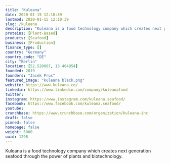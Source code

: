 ```yaml
---
title: "Kuleana"
date: 2020-01-15 12:10:39
lastmod: 2020-01-15 12:10:39
slug: /kuleana
description: "Kuleana is a food technology company which creates next generation seafood through the power of plants and biotechnology."
proteins: [Plant-Based]
products: [Seafood]
business: [Production]
finance_type: []
country: "Germany"
country_code: "DE"
city: "Berlin"
location: [52.520007, 13.404954]
founded: 2019
founders: "Jacek Prus"
featured_image: "kuleana black.png"
website: https://www.kuleana.co/
linkedin: https://www.linkedin.com/company/kuleanafood
twitter: 
instagram: https://www.instagram.com/kuleana.seafood/
facebook: https://www.facebook.com/kuleana.seafood/
youtube: 
crunchbase: https://www.crunchbase.com/organization/kuleana-inc
draft: false
pinned: false
homepage: false
weight: 5000
uuid: 1298
---
```

Kuleana is a food technology company which creates next generation seafood through the power of plants and biotechnology.
